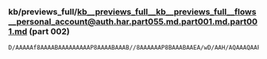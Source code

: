 ### kb/previews_full/kb__previews_full__kb__previews_full__flows__personal_account@auth.har.part055.md.part001.md.part001.md (part 002)

```md
D/AAAAAf8AAAABAAAAAAAAAP8AAAABAAAB//8AAAAAAP8BAAABAAEA/wD/AAH/AQAAAQAAFgkJACYRDgABAAAAAAAAAAAAAAAAAAAAAAAAAAAAAAA
```

```
